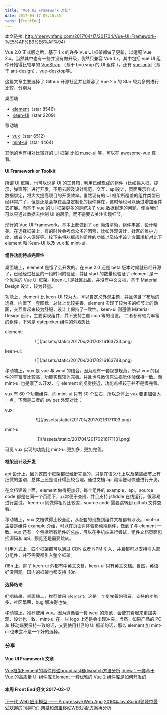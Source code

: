 ```yaml
---
title: 'Vue UI Framework 对比'
date: 2017-04-17 09:15:35
tags: [FrontEnd]
---
```


本文链接: http://mervynfang.com/2017/04/17/201704/Vue-UI-Framework-%E5%AF%B9%E6%AF%94/

Vue 2.0 正式版之后，基于 1.x 的许多 Vue UI 框架都做了更新，以适配 Vue 2.x。当然其中也有一些并没有做升级，仍然只兼容 Vue 1.x。其中包括 vue UI 组件开始得比较早的 [VueStrap](https://github.com/yuche/vue-strap "VueStrap") （基于 bootsrap 的 UI 组件 ），还有 [vue-antd](https://github.com/okoala/vue-antd "vue-antd")（基于 ant-design），[vue-desktop](https://github.com/ElemeFE/vue-desktop "vue-desktop")等。

这篇文章主要选择了 Github 开源社区并且兼容了 Vue 2.x 的 Star 较为多的进行比较，分别为

<!-- more -->

桌面端
- [element](https://github.com/ElemeFE/element "element")（star 8546）
- [Keen-UI](https://github.com/JosephusPaye/Keen-UI "Keen-UI")（star 2209）

移动端
- [vux](https://github.com/airyland/vux "vux")（star 6512）
- [mint-ui](https://github.com/ElemeFE/mint-ui "mint-ui")（star 4464）

其他的也有相对比较好的 UI 框架 比如 muse-ui 等，可以在 [awesome-vue](https://github.com/vuejs/awesome-vue#component-collections "awesome-vue") 查看。

#### UI Framework or Toolkit

所谓 UI 框架，也可以说是 UI 的工具箱，利用已经现成的组件（比如输入框，提示，弹窗等）进行开发，不用去顾及设计规范，交互，api设计，页面展示样式，数据绑定，将大大提高项目的开发效率。虽然现有的 UI 框架所覆盖的组件类型已经非常广了，但是还是会存在高度定制化的组件存在，这时候也可以通过增加组件去扩展。而基于 vue 的 UI 框架更多的是解决了 vue 数据绑定的问题，使得我们可以只通过数据去控制 UI 的展示，而不需要去关注实现细节。

现行的 Vue UI Framework，基本上都做到了 api 简洁清晰，组件丰富，设计精美。在选择框架上，有的时候会考虑众多的因素，比如外观设计，社区的维护力度，或者个人偏好等。接下来将从框架的组件的功能以及技术设计方面浅析对比下 element 和 Keen-UI 以及 vux 和 mint-ui。

#### 组件功能特点完善性

桌面端上，element 是饿了么开发的。在 vue 2.0 还是 beta 版本时候就已经开源了，已经经过社区的一段时间的验证，并且 start 的数量也验证了 element 是一个优秀的 Vue UI 框架。Keen-UI 是社区出品，并没有中文文档，基于 Material Design 设计，较为轻量。

功能上，element 比 keen-UI 较为大，可以自定义外观主题，并且包含了布局的选择，内置了一套图标，总体上比较完善。element 实现了较为多的细节上的动画，交互看起来较为舒服，设计上保持了一致性。keen-ui 则遵循 Material Design 设计，主要实现组件，并不支持主题 icon 等的设置。
二者都有较为丰富的组件，下列是 datepicker 组件的外观对比

element:
<div align=center>![](/assets/static/201704/20170216163733.png)</div>

keen-ui:
<div align=center>![](/assets/static/201704/20170216163748.png)</div>

移动端上，vux 是 vue 与 weui 的结合，因为现有一套视觉规范，所以 vux 的组件的丰富度比较高，功能实现较为完善。并且也与微信原生视觉体验保持一致。而 mint-ui 也是饿了么开发，与 element 的视觉接近，功能点相较于并不是很完善。

vux 有 60 个功能组件，而 mint-ui 只有 30 个左右，所以总体上 vux 要更加强大一点。下面是二者的 swiper 外观对比：

vux:
<div align=center>![](/assets/static/201704/20170216171103.png)</div>

mint-ui
<div align=center>![](/assets/static/201704/20170216171131.png)</div>

可见 vux 实现的功能比 mint-ui 更加多，更加完善。

#### 框架设计及开发

api 设计上，因为这四个框架都已经挺完善的，只是在语义化上以及某些细节上有细微的差别，总体上还是设计得比较合理，通过文档 api 阅读便可快速进行开发。

在文档建设上面，element 做得更加好，每个组件的 example，api，source code 都是在同一个页面下，非常便于查阅，并且支持 jsfiddle 在线运行。很容易进行尝试。
keen-ui 则做得相对比较差，source code 需要跳转到 github 文件查看。

移动端上，vux 文档做得比较全面，从配套的设施到组件文档都有涉及。mint-ui 主要是组件 example 介绍，可以在页面内体验移动端组件，做到了与 element 一致。vux 还有一个包括所有组件的[总站](https://vux.li/demos/v2/?x-page=v2-doc-home#/ "总站")，可以在手机端进行尝试，组件文档页面包括源码和 api，预览还是需要跳转。

引用方式上，四个框架都可以通过 CDN 或者 NPM 引入，并且都可以支持引入部分组件，并不需要都引入整个框架。

i18n 上，除了 keen-ui 外都有中英文文档，keen-ui 只有英文文档。当然，英语好没问题。国内的框架也都支持 i18n。

#### 选择结论

好吧结果，桌面端上，推荐使用 element，这是一个挺完善的项目，支持的功能多，社区繁荣，bug 解决得也快。

移动端上，推荐使用 vux。因为遵循着一套 weui 的规范，会使其看起来更加美观，设计也一致，mint-ui 在一些 logo 上还是会出现冲突。当然，如果产品的 PC 和 移动端要保持一致的话，又要使用社区的 UI 框架的话，那么 element 加 mint-ui 也未尝不是一个好的选择。


### 分享
#### Vue UI Framework 文章

[Vue框架Element的事件传递broadcast和dispatch方法分析](http://www.cnblogs.com/xxcanghai/p/6382607.html?utm_source=tuicool&utm_medium=referral "Vue框架Element的事件传递broadcast和dispatch方法分析")
[iView：一套基于 Vue 的高质量 UI 组件库 ](http://div.io/topic/1833?utm_source=tuicool&utm_medium=referral "iView：一套基于 Vue 的高质量 UI 组件库 ")
[Element 一套优雅的 Vue 2 组件库是如何开发的](https://cinwell.com/post/element/ "Element 一套优雅的 Vue 2 组件库是如何开发的")

#### 本周 Front End 好文 2017-02-17

[下一代 Web 应用模型 —— Progressive Web App](https://huangxuan.me/2017/02/09/nextgen-web-pwa/ "下一代 Web 应用模型 —— Progressive Web App")
[2016年JavaScript领域中最受欢迎的“明星”们](http://www.infoq.com/cn/news/2017/02/JavaScript-2016-star "2016年JavaScript领域中最受欢迎的“明星”们")
[网易和淘宝移动WEB适配方案再分析](https://zhuanlan.zhihu.com/p/25216275?refer=jscss "网易和淘宝移动WEB适配方案再分析")